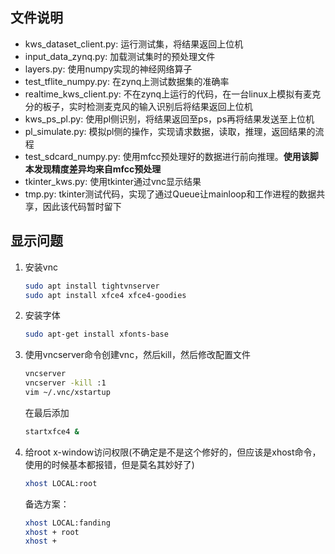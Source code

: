 ## 文件说明
- kws_dataset_client.py: 运行测试集，将结果返回上位机
- input_data_zynq.py: 加载测试集时的预处理文件
- layers.py: 使用numpy实现的神经网络算子
- test_tflite_numpy.py: 在zynq上测试数据集的准确率
- realtime_kws_client.py: 不在zynq上运行的代码，在一台linux上模拟有麦克分的板子，实时检测麦克风的输入识别后将结果返回上位机
- kws_ps_pl.py: 使用pl侧识别，将结果返回至ps，ps再将结果发送至上位机
- pl_simulate.py: 模拟pl侧的操作，实现请求数据，读取，推理，返回结果的流程
- test_sdcard_numpy.py: 使用mfcc预处理好的数据进行前向推理。**使用该脚本发现精度差异均来自mfcc预处理**
- tkinter_kws.py: 使用tkinter通过vnc显示结果
- tmp.py: tkinter测试代码，实现了通过Queue让mainloop和工作进程的数据共享，因此该代码暂时留下

## 显示问题
1. 安装vnc
    ```bash
    sudo apt install tightvnserver
    sudo apt install xfce4 xfce4-goodies
    ```

2. 安装字体
    ```bash
    sudo apt-get install xfonts-base
    ```

3. 使用vncserver命令创建vnc，然后kill，然后修改配置文件
    ```bash
    vncserver
    vncserver -kill :1
    vim ~/.vnc/xstartup
    ```
    在最后添加
    ```bash
    startxfce4 &
    ```

4. 给root x-window访问权限(不确定是不是这个修好的，但应该是xhost命令，使用的时候基本都报错，但是莫名其妙好了)
    ```bash
    xhost LOCAL:root
    ```
    备选方案：
    ```bash
    xhost LOCAL:fanding
    xhost + root
    xhost +
    ```